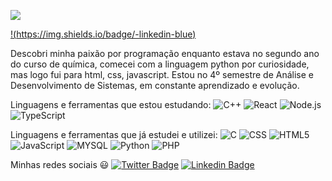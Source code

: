 ![](https://media.giphy.com/media/WoubLJE2HwyHg1qa9Z/giphy.gif)

[!(https://img.shields.io/badge/-linkedin-blue)](https://www.linkedin.com/in/alexandre-morais/)

Descobri minha paixão por programação enquanto estava no segundo ano do curso de química, comecei com a linguagem python por curiosidade, mas logo fui para html, css, javascript. Estou no 4º semestre de Análise e Desenvolvimento de Sistemas, em constante aprendizado e evolução.

Linguagens e ferramentas que estou estudando:
![C++](https://img.shields.io/badge/-C++-000000?style=flat&logo=c%2B%2B)
![React](https://img.shields.io/badge/-React-222222?style=flat&logo=React&logoColor=61DAFB)
![Node.js](https://img.shields.io/badge/-Node.js-222222?style=flat&logo=node.js&logoColor=339933)
![TypeScript](https://img.shields.io/badge/-TypeScript-000000?style=flat&logo=typescript)

Linguagens e ferramentas que já estudei e utilizei:
![C](https://img.shields.io/badge/-C-000000?style=flat&logo=c)
![CSS](https://img.shields.io/badge/-CSS-blue?style=flat&logo=css3)
![HTML5](https://img.shields.io/badge/-HTML5-000000?style=flat&logo=html5)
![JavaScript](https://img.shields.io/badge/-JavaScript-000000?style=flat&logo=javascript)
![MYSQL](https://img.shields.io/badge/-SQL-lightgrey?style=flat&logo=mysql)
![Python](https://img.shields.io/badge/-Python-000000?style=flat&logo=python)
![PHP](https://img.shields.io/badge/-php-blueviolet?style=flat&logo=php)

Minhas redes sociais :smiley:
[![Twitter Badge](https://img.shields.io/twitter/follow/Xandy_Moraiis?label=Follow&style=social&link=https://twitter.com/Xandy_Moraiis)](https://twitter.com/Xandy_Moraiis)
[![Linkedin Badge](https://img.shields.io/badge/-linkedin-blue?style=plastic&logo=Linkedin&logoColor=white&link=https://www.linkedin.com/in/alexandre-morais/)](https://www.linkedin.com/in/alexandre-morais/)

